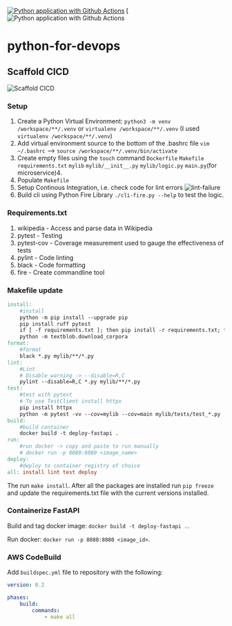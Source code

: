 [![Python application with Github Actions](https://github.com/brettsteph/python-for-devops/actions/workflows/devops.yml/badge.svg)](https://github.com/brettsteph/python-for-devops/actions/workflows/devops.yml)
[![Python application with Github Actions](https://codebuild.us-east-1.amazonaws.com/badges?uuid=eyJlbmNyeXB0ZWREYXRhIjoiRGI5eVo2NkZSbUpuY281aUxCYnJieVdJYTlXNllDVkVvUno4UUVoMmxrbkFoZnZSR0J6VFFnTXl2MEdFd0xpZlg3RS82eGErQTRGRENNTWFxTlRsd1prPSIsIml2UGFyYW1ldGVyU3BlYyI6Ik1LcmhVend2NmFiVys0VGMiLCJtYXRlcmlhbFNldFNlcmlhbCI6MX0%3D&branch=main)

# python-for-devops

<!-- ![Drawing-1 sketchpad](https://user-images.githubusercontent.com/3052677/226196359-77297233-de3c-40ac-9433-c4681825a16b.png) -->


## Scaffold CICD

![Scaffold CICD](https://user-images.githubusercontent.com/3052677/228934514-6e14a978-159a-4ee0-b615-154ea9b22289.png)

### Setup

1. Create a Python Virtual Environment: `python3 -m venv /workspace/**/.venv` or `virtualenv /workspace/**/.venv` (I used `virtualenv /workspace/**/.venv`)
2. Add virtual environment source to the bottom of the .bashrc file `vim ~/.bashrc` --> `source /workspace/**/.venv/bin/activate`
3. Create empty files using the `touch` command `Dockerfile` `Makefile` `requirements.txt` `mylib` `mylib/__init__.py` `mylib/logic.py` `main.py`(for microservice)4. 
4. Populate `Makefile`
5. Setup Continous Integration, i.e. check code for lint errors
![lint-failure](https://user-images.githubusercontent.com/3052677/227738996-8913c069-ceb6-49f3-9228-93f0ec2afb5e.png)
6. Build cli using Python Fire Library `./cli-fire.py --help` to test the logic.

### Requirements.txt

1. wikipedia - Access and parse data in Wikipedia
2. pytest - Testing
3. pytest-cov - Coverage measurement used to gauge the effectiveness of tests
4. pylint - Code linting
5. black - Code formatting
6. fire - Create commandline tool

### Makefile update
```makefile
install:
	#install
	python -m pip install --upgrade pip
	pip install ruff pytest
	if [ -f requirements.txt ]; then pip install -r requirements.txt; fi
	python -m textblob.download_corpora
format:
	#format
	black *.py mylib/**/*.py
lint:
	#Lint
	# Disable warning -> --disable=R,C
	pylint --disable=R,C *.py mylib/**/*.py
test:
	#test with pytest
	# To use TestClient install httpx
	pip install httpx
	python -m pytest -vv --cov=mylib --cov=main mylib/tests/test_*.py
build:
	#build container
	docker build -t deploy-fastapi .
run:
	#run docker -> copy and paste to run manually
	# docker run -p 8080:8080 <image_name>
deploy:
	#deploy to container registry of choice
all: install lint test deploy
```

The run `make install`. After all the packages are installed run `pip freeze` and update the requirements.txt file with the current versions installed.

### Containerize FastAPI

Build and tag docker image: `docker build -t deploy-fastapi .`.

Run docker: `docker run -p 8080:8080 <image_id>`.

### AWS CodeBuild

Add `buildspec.yml` file to repository with the following: 

```yaml
version: 0.2

phases:
	build:
		commands:
			- make all
```
